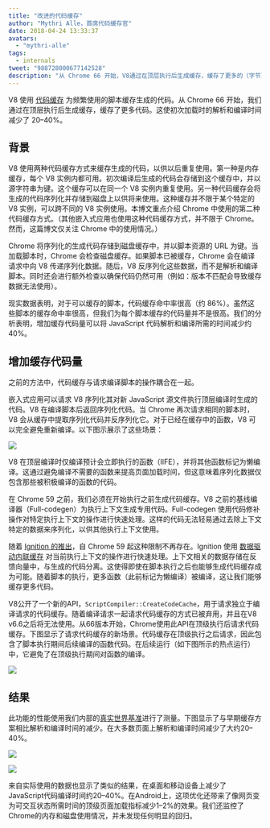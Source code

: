```yaml
---
title: "改进的代码缓存"
author: "Mythri Alle，首席代码缓存官"
date: 2018-04-24 13:33:37
avatars:
  - "mythri-alle"
tags:
  - internals
tweet: "988728000677142528"
description: "从 Chrome 66 开始，V8通过在顶层执行后生成缓存，缓存了更多的（字节）代码。"
---
```

V8 使用 [代码缓存](/blog/code-caching) 为频繁使用的脚本缓存生成的代码。从 Chrome 66 开始，我们通过在顶层执行后生成缓存，缓存了更多代码。这使初次加载时的解析和编译时间减少了 20–40%。

<!--truncate-->
## 背景

V8 使用两种代码缓存方式来缓存生成的代码，以供以后重复使用。第一种是内存缓存，每个 V8 实例内都可用。初次编译后生成的代码会存储到这个缓存中，并以源字符串为键。这个缓存可以在同一个 V8 实例内重复使用。另一种代码缓存会将生成的代码序列化并存储到磁盘上以供将来使用。这种缓存并不限于某个特定的 V8 实例，可以跨不同的 V8 实例使用。本博文重点介绍 Chrome 中使用的第二种代码缓存方式。（其他嵌入式应用也使用这种代码缓存方式，并不限于 Chrome。然而，这篇博文仅关注 Chrome 中的使用情况。）

Chrome 将序列化的生成代码存储到磁盘缓存中，并以脚本资源的 URL 为键。当加载脚本时，Chrome 会检查磁盘缓存。如果脚本已被缓存，Chrome 会在编译请求中向 V8 传递序列化数据。随后，V8 反序列化这些数据，而不是解析和编译脚本。同时还会进行额外检查以确保代码仍然可用（例如：版本不匹配会导致缓存数据无法使用）。

现实数据表明，对于可以缓存的脚本，代码缓存命中率很高（约 86%）。虽然这些脚本的缓存命中率很高，但我们为每个脚本缓存的代码量并不是很高。我们的分析表明，增加缓存代码量可以将 JavaScript 代码解析和编译所需的时间减少约 40%。

## 增加缓存代码量

之前的方法中，代码缓存与请求编译脚本的操作耦合在一起。

嵌入式应用可以请求 V8 序列化其对新 JavaScript 源文件执行顶层编译时生成的代码。V8 在编译脚本后返回序列化代码。当 Chrome 再次请求相同的脚本时，V8 会从缓存中提取序列化代码并反序列化它。对于已经在缓存中的函数，V8 可以完全避免重新编译。以下图示展示了这些场景：

![](/_img/improved-code-caching/warm-hot-run-1.png)

V8 在顶层编译时仅编译预计会立即执行的函数（IIFE），并将其他函数标记为懒编译。这通过避免编译不需要的函数来提高页面加载时间，但这意味着序列化数据仅包含那些被积极编译的函数的代码。

在 Chrome 59 之前，我们必须在开始执行之前生成代码缓存。V8 之前的基线编译器（Full-codegen）为执行上下文生成专用代码。Full-codegen 使用代码修补操作对特定执行上下文的操作进行快速处理。这样的代码无法轻易通过去除上下文特定的数据来序列化，以供其他执行上下文使用。

随着 [Ignition 的推出](/blog/launching-ignition-and-turbofan)，自 Chrome 59 起这种限制不再存在。Ignition 使用 [数据驱动内联缓存](https://www.youtube.com/watch?v=u7zRSm8jzvA) 对当前执行上下文的操作进行快速处理。上下文相关的数据存储在反馈向量中，与生成的代码分离。这使得即使在脚本执行之后也能够生成代码缓存成为可能。随着脚本的执行，更多函数（此前标记为懒编译）被编译，这让我们能够缓存更多代码。

V8公开了一个新的API，`ScriptCompiler::CreateCodeCache`，用于请求独立于编译请求的代码缓存。随着编译请求一起请求代码缓存的方式已被弃用，并且在V8 v6.6之后将无法使用。从66版本开始，Chrome使用此API在顶级执行后请求代码缓存。下图显示了请求代码缓存的新场景。代码缓存在顶级执行之后请求，因此包含了脚本执行期间后续编译的函数代码。在后续运行（如下图所示的热点运行）中，它避免了在顶级执行期间对函数的编译。

![](/_img/improved-code-caching/warm-hot-run-2.png)

## 结果

此功能的性能使用我们内部的[真实世界基准](https://cs.chromium.org/chromium/src/tools/perf/page_sets/v8_top_25.py?q=v8.top&sq=package:chromium&l=1)进行了测量。下图显示了与早期缓存方案相比解析和编译时间的减少。在大多数页面上解析和编译时间减少了大约20–40%。

![](/_img/improved-code-caching/parse.png)

![](/_img/improved-code-caching/compile.png)

来自实际使用的数据也显示了类似的结果，在桌面和移动设备上减少了JavaScript代码编译时间约20–40%。在Android上，这项优化还带来了像网页变为可交互状态所需时间的顶级页面加载指标减少1–2%的效果。我们还监控了Chrome的内存和磁盘使用情况，并未发现任何明显的回归。
